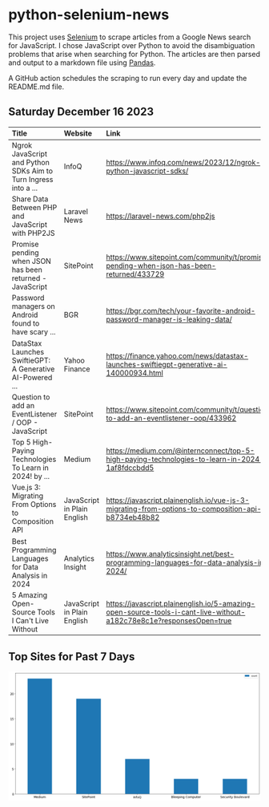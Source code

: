 # python-selenium-news

This project uses [Selenium](https://www.seleniumhq.org/) to scrape articles from a Google News search for JavaScript.
I chose JavaScript over Python to avoid the disambiguation problems that arise when searching for Python.
The articles are then parsed and output to a markdown file using [Pandas](https://pandas.pydata.org/).

A GitHub action schedules the scraping to run every day and update the README.md file.

## Saturday December 16 2023


| Title                                                           | Website                     | Link                                                                                                               |
|:----------------------------------------------------------------|:----------------------------|:-------------------------------------------------------------------------------------------------------------------|
| Ngrok JavaScript and Python SDKs Aim to Turn Ingress into a ... | InfoQ                       | https://www.infoq.com/news/2023/12/ngrok-python-javascript-sdks/                                                   |
| Share Data Between PHP and JavaScript with PHP2JS               | Laravel News                | https://laravel-news.com/php2js                                                                                    |
| Promise pending when JSON has been returned - JavaScript        | SitePoint                   | https://www.sitepoint.com/community/t/promise-pending-when-json-has-been-returned/433729                           |
| Password managers on Android found to have scary ...            | BGR                         | https://bgr.com/tech/your-favorite-android-password-manager-is-leaking-data/                                       |
| DataStax Launches SwiftieGPT: A Generative AI-Powered ...       | Yahoo Finance               | https://finance.yahoo.com/news/datastax-launches-swiftiegpt-generative-ai-140000934.html                           |
| Question to add an EventListener / OOP - JavaScript             | SitePoint                   | https://www.sitepoint.com/community/t/question-to-add-an-eventlistener-oop/433962                                  |
| Top 5 High-Paying Technologies To Learn in 2024!  by ...        | Medium                      | https://medium.com/@internconnect/top-5-high-paying-technologies-to-learn-in-2024-1af8fdccbdd5                     |
| Vue.js 3: Migrating From Options to Composition API             | JavaScript in Plain English | https://javascript.plainenglish.io/vue-js-3-migrating-from-options-to-composition-api-b8734eb48b82                 |
| Best Programming Languages for Data Analysis in 2024            | Analytics Insight           | https://www.analyticsinsight.net/best-programming-languages-for-data-analysis-in-2024/                             |
| 5 Amazing Open-Source Tools I Can't Live Without                | JavaScript in Plain English | https://javascript.plainenglish.io/5-amazing-open-source-tools-i-cant-live-without-a182c78e8c1e?responsesOpen=true |
## Top Sites for Past 7 Days

![Graph of Top Sites](https://raw.githubusercontent.com/dan-mba/python-selenium-news/main/last-week.png)
